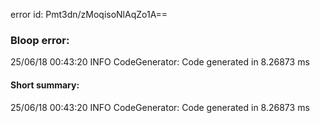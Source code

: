 error id: Pmt3dn/zMoqisoNlAqZo1A==
### Bloop error:

25/06/18 00:43:20 INFO CodeGenerator: Code generated in 8.26873 ms
#### Short summary: 

25/06/18 00:43:20 INFO CodeGenerator: Code generated in 8.26873 ms